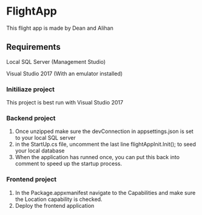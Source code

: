# FlightApp
This flight app is made by Dean and Alihan
## Requirements

Local SQL Server (Management Studio)

Visual Studio 2017 (With an emulator installed)

### Initiliaze project

This project is best run with Visual Studio 2017

### Backend project

1) Once unzipped make sure the devConnection in appsettings.json is set to your local SQL server
2) in the StartUp.cs file, uncomment the last line flightAppInit.Init(); to seed your local database
3) When the application has runned once, you can put this back into comment to speed up the startup process.


### Frontend project

1) In the Package.appxmanifest navigate to the Capabilities and make sure the Location capability is checked.
2) Deploy the frontend application 
